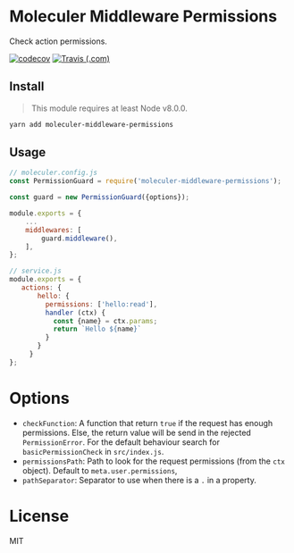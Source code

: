 # Moleculer Middleware Permissions

Check action permissions.

[![codecov](https://codecov.io/gh/Embraser01/moleculer-middleware-permissions/branch/master/graph/badge.svg)](https://codecov.io/gh/Embraser01/moleculer-middleware-permissions)
[![Travis (.com)](https://img.shields.io/travis/com/ivandelabeldad/rackian-gateway.svg)](https://github.com/Embraser01/moleculer-middleware-permissions)


## Install

> This module requires at least Node v8.0.0.

```bash
yarn add moleculer-middleware-permissions
```

## Usage

```js
// moleculer.config.js
const PermissionGuard = require('moleculer-middleware-permissions');

const guard = new PermissionGuard({options});

module.exports = {
    ...
    middlewares: [
        guard.middleware(),
    ],
};
```

```js
// service.js
module.exports = {
   actions: {
       hello: {
         permissions: ['hello:read'],
         handler (ctx) {
           const {name} = ctx.params;
           return `Hello ${name}`
         }
       }
     }
};
```

# Options

- `checkFunction`: A function that return `true` if the request has enough permissions.
    Else, the return value will be send in the rejected `PermissionError`.
    For the default behaviour search for `basicPermissionCheck` in `src/index.js`.
- `permissionsPath`: Path to look for the request permissions (from the `ctx` object).
    Default to `meta.user.permissions`,
- `pathSeparator`: Separator to use when there is a `.` in a property.

# License

MIT
